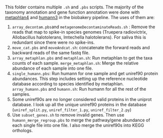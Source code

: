 This folder contains multiple `.sh` and `.pbs` scripts. The majority of the taxonomy annotation and gene function annotation were done with [metaphlan4](https://huttenhower.sph.harvard.edu/metaphlan/) and [humann3](https://huttenhower.sph.harvard.edu/humann/) in the biobakery pipeline. The uses of them are:


1. `array_decontam.pbs`and `metagenomeDecontaminateReads.sh` : Remove the reads that map to spike-in species genomes (Truepera radiovictrix, Allobacillus halotolerans, Imtechella halotolerans). For saliva this is redundant since there were no spike-ins.
2. `move_cat.pbs` and `moveAndcat.sh`: concatenate the forward reads and backward reads of the same fastq file.
3. `array_metaphlan.pbs` and `metaphlan.sh`: Run metaphlan to get the taxa counts of each sample. `merge_metaphlan.sh`: Merge the relative abundance of each sample into one file.
4. `single_humann.pbs`: Run humann for one sample and get uniref90 protein abundances. This step includes setting up the reference nucleotide database according to species identified by metaphlan. `array_humann.pbs` and `humann.sh`: Run humann for all the rest of the samples.
5. Some uniref90s are no longer considered valid proteins in the uniprot database. I look up all the unique uniref90 proteins in the database (`uniref_split.py`, `uniref_filter_1.py`, `uniref_filter_2.py`)
6. Use `subset_genes.sh` to remove invalid genes. Then use `humann_merge_regroup.pbs` to merge the pathway/gene abundance of each single file into one file. I also merge the uniref90s into KEGG orthologs.


